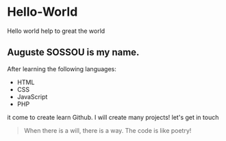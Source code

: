 # Hello-World
Hello world help to great the world
## Auguste SOSSOU is my name. 

After learning the following languages:

* HTML
* CSS
* JavaScript
* PHP 

it come to create learn Github. I will create many projects! let's get in touch

> When there is a will, there is a way. The code is like poetry! 
